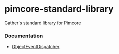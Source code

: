# pimcore-standard-library
Gather's standard library for Pimcore


### Documentation

* [ObjectEventDispatcher](./docs/01_ObjectEventDispatcher/README.md)